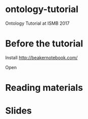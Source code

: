 # ontology-tutorial
Ontology Tutorial at ISMB 2017

# Before the tutorial

Install http://beakernotebook.com/

Open 

# Reading materials

# Slides

